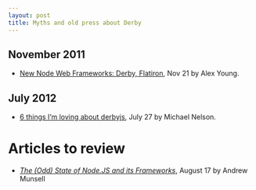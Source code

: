 ```yaml
---
layout: post
title: Myths and old press about Derby
---
```


## November 2011

*   [New Node Web Frameworks: Derby, Flatiron](http://dailyjs.com/2011/11/21/new-node-web-frameworks/),
    Nov 21 by Alex Young.

## July 2012

*   [6 things I’m loving about derbyjs](http://micknelson.wordpress.com/2012/07/27/6-things-im-loving-about-derbyjs/),
    July 27 by Michael Nelson.

# Articles to review

* [*The (Odd) State of Node.JS and its Frameworks*][Munsell, August 17], August 17 by Andrew Munsell

[Munsell, August 17]: http://blog.andrewmunsell.com/post/29659423342/the-odd-state-of-node-js-and-its-frameworks